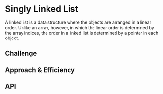 # Singly Linked List
A linked list is a data structure where the objects are arranged 
in a linear order. Unlike an array, however, in which the linear 
order is determined by the array indices, the order in a linked 
list is determined by a pointer in each object.  

## Challenge
<!-- Description of the challenge -->

## Approach & Efficiency
<!-- What approach did you take? Why? What is the Big O space/time for this approach? -->

## API
<!-- Description of each method publicly available to your Linked List -->